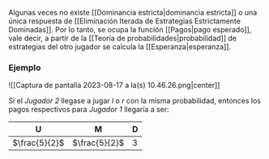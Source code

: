 
Algunas veces no existe [[Dominancia estricta|dominancia estricta]] o una única respuesta de [[Eliminación Iterada de Estrategias Estrictamente Dominadas]]. Por lo tanto, se ocupa la función [[Pagos|pago esperado]], vale decir, a partir de la [[Teoría de probabilidades|probabilidad]] de estrategias del otro jugador se calcula la [[Esperanza|esperanza]]. 

### Ejemplo 


![[Captura de pantalla 2023-08-17 a la(s) 10.46.26.png|center]]

Si el *Jugador 2* llegase a jugar $l$ o $r$ con la misma probabilidad, entonces los pagos respectivos para *Jugador 1* llegaría a ser: 


| U             | M             | D   |
| ------------- | ------------- | --- |
| $\frac{5}{2}$ | $\frac{5}{2}$ | $3$ |


